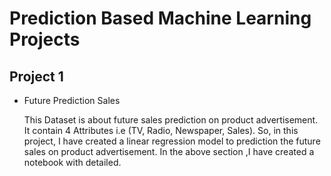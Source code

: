 # Prediction Based Machine Learning Projects

## Project 1
- Future Prediction Sales

  This Dataset is about future sales prediction on product advertisement. It contain 4 Attributes i.e (TV, Radio, Newspaper, Sales). So, in this project, I have created   a linear regression model to prediction the future sales on product advertisement. In the above section ,I have created a notebook with  detailed.
